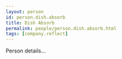 ```yaml
---
layout: person
id: person.dish.absorb
title: Dish Absorb
permalink: people/person.dish.absorb.html
tags: [company.reflect]
---
```


Person details...
